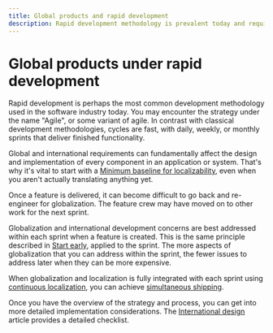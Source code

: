 ```yaml
---
title: Global products and rapid development
description: Rapid development methodology is prevalent today and requires an integrated strategy for a global product.
---
```


# Global products under rapid development

Rapid development is perhaps the most common development methodology used in the software industry today.
You may encounter the strategy under the name "Agile", or some variant of agile.
In contrast with classical development methodologies, cycles are fast, with daily, weekly, or monthly sprints that deliver finished functionality.

Global and international requirements can fundamentally affect the design and implementation of every component in an application or system.
That's why it's vital to start with a [Minimum baseline for localizability](global-product-delivery.md#baseline), even when you aren't actually translating anything yet.

Once a feature is delivered, it can become difficult to go back and re-engineer for globalization.
The feature crew may have moved on to other work for the next sprint.

Globalization and international development concerns are best addressed within each sprint when a feature is created.
This is the same principle described in [Start early](global-product-delivery.md#start-early), applied to the sprint.
The more aspects of globalization that you can address within the sprint, the fewer issues to address later when they can be more expensive.

When globalization and localization is fully integrated with each sprint using [continuous localization](continuous-localization.md), you can achieve [simultaneous shipping](simultaneous-shipping.md).

Once you have the overview of the strategy and process, you can get into more detailed implementation considerations.
The [International design](international-design.md) article provides a detailed checklist.
